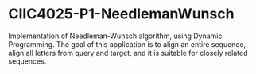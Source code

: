 # CIIC4025-P1-NeedlemanWunsch
Implementation of Needleman-Wunsch algorithm, using Dynamic Programming. The goal of this 
application is to align an entire sequence, align all letters from query and target, and
it is suitable for closely related sequences.
